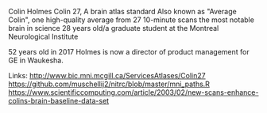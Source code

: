 Colin Holmes
Colin 27, A brain atlas standard
Also known as "Average Colin", one high-quality average from 27 10-minute scans
the most notable brain in science
28 years old/a graduate student at the Montreal Neurological Institute

52 years old in 2017
Holmes is now a director of product management for GE in Waukesha.

Links:
http://www.bic.mni.mcgill.ca/ServicesAtlases/Colin27
https://github.com/muschellij2/nitrc/blob/master/mni_paths.R
https://www.scientificcomputing.com/article/2003/02/new-scans-enhance-colins-brain-baseline-data-set

